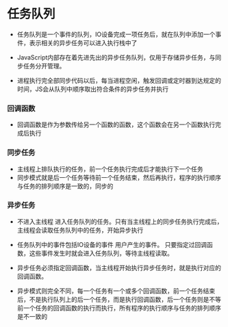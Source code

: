 # 任务队列

* 任务队列是一个事件的队列，IO设备完成一项任务后，就在队列中添加一个事件，表示相关的异步任务可以进入执行栈中了 

* JavaScript内部存在着先进先出的异步任务队列，仅用于存储异步任务，与同步任务分开管理。
* 进程执行完全部同步代码以后，每当进程空闲，触发回调或定时器到达规定的时间，JS会从队列中顺序取出符合条件的异步任务并执行

### 回调函数

* 回调函数是作为参数传给另一个函数的函数，这个函数会在另一个函数执行完成后执行

### 同步任务
* 主线程上排队执行的任务，前一个任务执行完成后才能执行下一个任务
* 同步模式就是后一个任务等待前一个任务结束，然后再执行，程序的执行顺序与任务的排列顺序是一致的，同步的

### 异步任务
* 不进入主线程 进入任务队列的任务。只有当主线程上的同步任务执行完成后，主线程会读取任务队列中的任务，开始异步执行
* 任务队列中的事件包括IO设备的事件 用户产生的事件。 只要指定过回调函数，这些事件发生时就会进入任务队列，等待主线程读取。
* 异步任务必须指定回调函数，当主线程开始执行异步任务时，就是执行对应的回调函数。

* 异步模式则完全不同，每一个任务有一个或多个回调函数，前一个任务结束后，不是执行队列上的后一个任务，而是执行回调函数，后一个任务则是不等前一个任务的回调函数的执行而执行，所有程序的执行顺序与任务的排列顺序是不一致的
